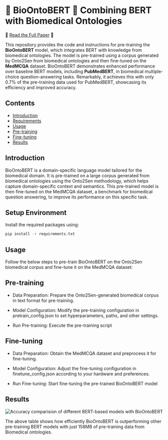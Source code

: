 # 🤖 BioOntoBERT 🤖 Combining BERT with Biomedical Ontologies 

📝 [Read the Full Paper](https://ceur-ws.org/Vol-3603/Paper9.pdf) 📝 

This repository provides the code and instructions for pre-training the **BioOntoBERT** model, which integrates BERT with knowledge from biomedical ontologies. The model is pre-trained using a corpus generated by Onto2Sen from biomedical ontologies and then fine-tuned on the **MedMCQA** dataset. BioOntoBERT demonstrates enhanced performance over baseline BERT models, including **PubMedBERT**, in biomedical multiple-choice question-answering tasks. Remarkably, it achieves this with only 0.7% of the pre-training data used for PubMedBERT, showcasing its efficiency and improved accuracy.

## Contents

- [Introduction](#introduction)
- [Requirements](#requirements)
- [Usage](#usage)
- [Pre-training](#pre-training)
- [Fine-tuning](#fine-tuning)
- [Results](#results)

## Introduction

BioOntoBERT is a domain-specific language model tailored for the biomedical domain. It is pre-trained on a large corpus generated from biomedical ontologies using the Onto2Sen methodology, which helps capture domain-specific context and semantics. This pre-trained model is then fine-tuned on the MedMCQA dataset, a benchmark for biomedical question answering, to improve its performance on this specific task.

## Setup Environment

Install the required packages using:

```bash
pip install -r requirements.txt
```

## Usage
Follow the below steps to pre-train BioOntoBERT on the Onto2Sen biomedical corpus and fine-tune it on the MedMCQA dataset:

## Pre-training
- Data Preparation: Prepare the Onto2Sen-generated biomedical corpus in text format for pre-training.

- Model Configuration: Modify the pre-training configuration in pretrain_config.json to set hyperparameters, paths, and other settings.

- Run Pre-training: Execute the pre-training script


## Fine-tuning
- Data Preparation: Obtain the MedMCQA dataset and preprocess it for fine-tuning.

- Model Configuration: Adjust the fine-tuning configuration in finetune_config.json according to your hardware and preferences.

- Run Fine-tuning: Start fine-tuning the pre-trained BioOntoBERT model


## Results

![Accuracy comparision of different BERT-based models with BioOntoBERT](results.png)

The above table shows how efficiently BioOntoBERT is outperforming other pre-training BERT models with just 158MB of pre-training data from Biomedical ontologies.
